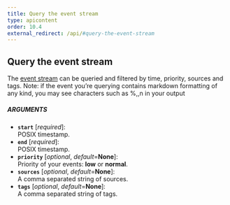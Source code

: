 ```yaml
---
title: Query the event stream
type: apicontent
order: 10.4
external_redirect: /api/#query-the-event-stream
---
```


## Query the event stream
The [event stream](/graphing/event_stream/) can be queried and filtered by time, priority, sources and tags.
Note: if the event you’re querying contains markdown formatting of any kind, you may see characters such as %,\,n in your output

##### ARGUMENTS
* **`start`** [*required*]:  
    POSIX timestamp.
* **`end`** [*required*]:  
    POSIX timestamp.
* **`priority`** [*optional*, *default*=**None**]:  
    Priority of your events: **low** or **normal**.
* **`sources`** [*optional*, *default*=**None**]:  
    A comma separated string of sources.
* **`tags`** [*optional*, *default*=**None**]:  
    A comma separated string of tags.